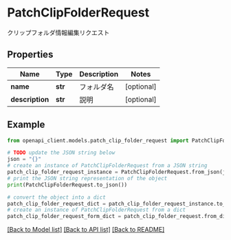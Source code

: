 # PatchClipFolderRequest

クリップフォルダ情報編集リクエスト

## Properties

Name | Type | Description | Notes
------------ | ------------- | ------------- | -------------
**name** | **str** | フォルダ名 | [optional] 
**description** | **str** | 説明 | [optional] 

## Example

```python
from openapi_client.models.patch_clip_folder_request import PatchClipFolderRequest

# TODO update the JSON string below
json = "{}"
# create an instance of PatchClipFolderRequest from a JSON string
patch_clip_folder_request_instance = PatchClipFolderRequest.from_json(json)
# print the JSON string representation of the object
print(PatchClipFolderRequest.to_json())

# convert the object into a dict
patch_clip_folder_request_dict = patch_clip_folder_request_instance.to_dict()
# create an instance of PatchClipFolderRequest from a dict
patch_clip_folder_request_form_dict = patch_clip_folder_request.from_dict(patch_clip_folder_request_dict)
```
[[Back to Model list]](../README.md#documentation-for-models) [[Back to API list]](../README.md#documentation-for-api-endpoints) [[Back to README]](../README.md)


